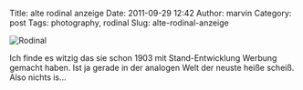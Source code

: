 Title: alte rodinal anzeige
Date: 2011-09-29 12:42
Author: marvin
Category: post
Tags: photography, rodinal
Slug: alte-rodinal-anzeige

![Rodinal]({static}/images/Rodinal.jpg)

Ich finde es witzig das sie schon 1903 mit Stand-Entwicklung Werbung
gemacht haben. Ist ja gerade in der analogen Welt der neuste heiße
scheiß. Also nichts is...

 

